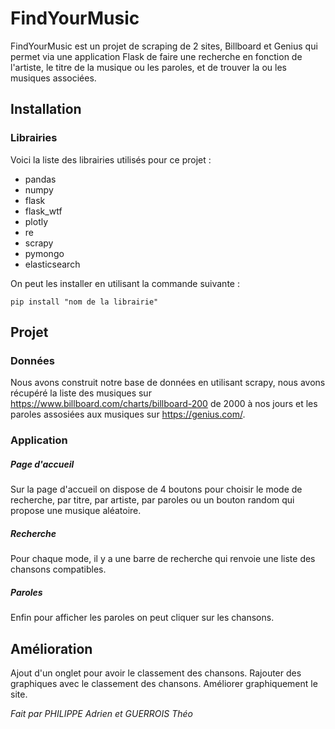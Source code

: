 # FindYourMusic

FindYourMusic est un projet de scraping de 2 sites, Billboard et Genius qui permet via une application Flask de faire une recherche en fonction de l'artiste, le titre de la musique ou les paroles, et de trouver la ou les musiques associées.

## Installation
### Librairies
Voici la liste des librairies utilisés pour ce projet :

* pandas 
* numpy
* flask
* flask_wtf
* plotly
* re
* scrapy
* pymongo
* elasticsearch

On peut les installer en utilisant la commande suivante :
```
pip install "nom de la librairie"

```
## Projet
### Données
Nous avons construit notre base de données en utilisant scrapy, nous avons récupéré la liste des musiques sur https://www.billboard.com/charts/billboard-200 de 2000 à nos jours et les paroles assosiées aux musiques sur https://genius.com/.

### Application
##### Page d'accueil
Sur la page d'accueil on dispose de 4 boutons pour choisir le mode de recherche, par titre, par artiste, par paroles ou un bouton random qui propose une musique aléatoire.
##### Recherche
Pour chaque mode, il y a une barre de recherche qui renvoie une liste des chansons compatibles.
##### Paroles
Enfin pour afficher les paroles on peut cliquer sur les chansons.

## Amélioration
Ajout d'un onglet pour avoir le classement des chansons.
Rajouter des graphiques avec le classement des chansons.
Améliorer graphiquement le site.


*Fait par PHILIPPE Adrien et GUERROIS Théo*
